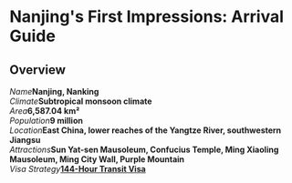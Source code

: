 # Nanjing's First Impressions: Arrival Guide

## Overview

<Description>
<div><i>Name</i><b>Nanjing, Nanking</b></div>
<div><i>Climate</i><b>Subtropical monsoon climate</b></div>
<div><i>Area</i><b>6,587.04 km²</b></div>
<div><i>Population</i><b>9 million</b></div>
<div long><i>Location</i><b>East China, lower reaches of the Yangtze River, southwestern Jiangsu</b></div>
<div><i>Attractions</i><b>Sun Yat-sen Mausoleum, Confucius Temple, Ming Xiaoling Mausoleum, Ming City Wall, Purple Mountain</b></div>
<div><i>Visa Strategy</i><b><a href="/guide/visa#_144-hour-transit-visa-exemption">144-Hour Transit Visa</a></b></div>
</Description>
